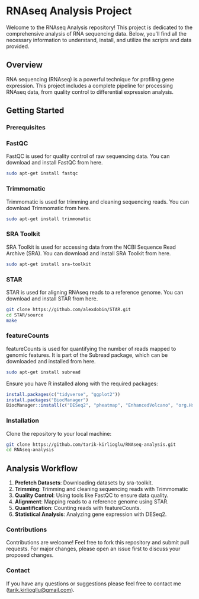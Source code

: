 
# RNAseq Analysis Project

Welcome to the RNAseq Analysis repository! This project is dedicated to the comprehensive analysis of RNA sequencing data. Below, you'll find all the necessary information to understand, install, and utilize the scripts and data provided.

## Overview
RNA sequencing (RNAseq) is a powerful technique for profiling gene expression. This project includes a complete pipeline for processing RNAseq data, from quality control to differential expression analysis.

## Getting Started
### Prerequisites
### FastQC
FastQC is used for quality control of raw sequencing data. You can download and install FastQC from here.

```bash
sudo apt-get install fastqc
```
### Trimmomatic
Trimmomatic is used for trimming and cleaning sequencing reads. You can download Trimmomatic from here.
```bash
sudo apt-get install trimmomatic
```
### SRA Toolkit
SRA Toolkit is used for accessing data from the NCBI Sequence Read Archive (SRA). You can download and install SRA Toolkit from here.

```bash
sudo apt-get install sra-toolkit
```
### STAR
STAR is used for aligning RNAseq reads to a reference genome. You can download and install STAR from here.

```bash
git clone https://github.com/alexdobin/STAR.git
cd STAR/source
make
```
### featureCounts
featureCounts is used for quantifying the number of reads mapped to genomic features. It is part of the Subread package, which can be downloaded and installed from here.
```bash
sudo apt-get install subread
```
Ensure you have R installed along with the required packages:
```R
install.packages(c("tidyverse", "ggplot2"))
install.packages("BiocManager")
BiocManager::install(c("DESeq2", "pheatmap", "EnhancedVolcano", "org.Hs.eg.db"))
```
### Installation
Clone the repository to your local machine:
```bash
git clone https://github.com/tarik-kirlioglu/RNAseq-analysis.git
cd RNAseq-analysis
```
## Analysis Workflow
1. **Prefetch Datasets**: Downloading datasets by sra-toolkit.
2. **Trimming**: Trimming and cleaning sequencing reads with Trimmomatic
3. **Quality Control**: Using tools like FastQC to ensure data quality.
4. **Alignment**: Mapping reads to a reference genome using STAR.
5. **Quantification**: Counting reads with featureCounts.
6. **Statistical Analysis**: Analyzing gene expression with DESeq2.

### Contributions
Contributions are welcome! Feel free to fork this repository and submit pull requests. For major changes, please open an issue first to discuss your proposed changes.

### Contact
If you have any questions or suggestions please feel free to contact me (tarik.kirliogllu@gmail.com).
